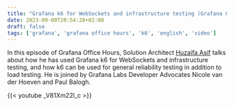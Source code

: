 ```yaml
---
title: "Grafana k6 for WebSockets and infrastructure testing (Grafana Office Hours #11)"
date: 2023-09-08T20:54:28+02:00
draft: false
tags: ['grafana', 'grafana office hours', 'k6', 'english', 'video']
---
```

In this episode of Grafana Office Hours, Solution Architect [Huzaifa Asif](https://www.youtube.com/@huzaifaasif8580) talks about how he has used Grafana k6 for WebSockets and infrastructure testing, and how k6 can be used for general reliability testing in addition to load testing. He is joined by Grafana Labs Developer Advocates Nicole van der Hoeven and Paul Balogh.

{{< youtube _V81Xm22l_c >}}